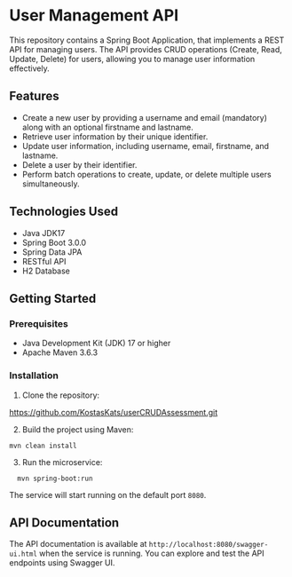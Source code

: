 # User Management API

This repository contains a Spring Boot Application, that implements a REST API for managing users. The API provides CRUD operations (Create, Read, Update, Delete) for users, allowing you to manage user information effectively.

## Features

- Create a new user by providing a username and email (mandatory) along with an optional firstname and lastname.
- Retrieve user information by their unique identifier.
- Update user information, including username, email, firstname, and lastname.
- Delete a user by their identifier.
- Perform batch operations to create, update, or delete multiple users simultaneously.

## Technologies Used

- Java JDK17
- Spring Boot 3.0.0
- Spring Data JPA
- RESTful API
- H2 Database

## Getting Started

### Prerequisites

- Java Development Kit (JDK) 17 or higher
- Apache Maven 3.6.3

### Installation

1. Clone the repository:

https://github.com/KostasKats/userCRUDAssessment.git

2. Build the project using Maven:

```shell
mvn clean install
```


3. Run the microservice:

```shell
  mvn spring-boot:run
 ```


The service will start running on the default port `8080`.

## API Documentation

The API documentation is available at `http://localhost:8080/swagger-ui.html` when the service is running. You can explore and test the API endpoints using Swagger UI.




